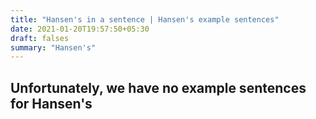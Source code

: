 ```yaml
---
title: "Hansen's in a sentence | Hansen's example sentences"
date: 2021-01-20T19:57:50+05:30
draft: falses
summary: "Hansen's"
---
```

## Unfortunately, we have no example sentences for Hansen's                 
